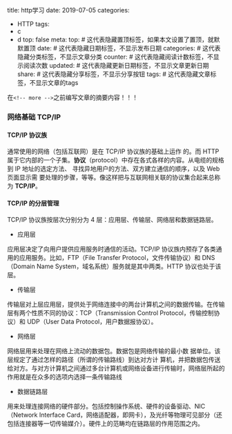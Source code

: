 title: http学习
date: 2019-07-05
categories: 

  - HTTP
tags:
  - c
  - d
top: false
meta:
    top:   # 这代表隐藏置顶标签，如果本文设置了置顶，就默默置顶
    date:  # 这代表隐藏日期标签，不显示发布日期
    categories:  # 这代表隐藏分类标签，不显示文章分类
    counter:  # 这代表隐藏阅读计数标签，不显示阅读次数
    updated:  # 这代表隐藏更新日期标签，不显示文章更新日期
    share:  # 这代表隐藏分享标签，不显示分享按钮
    tags:  # 这代表隐藏文章标签，不显示文章的tags

在`<!-- more -->`之前编写文章的摘要内容！！！

<!-- more -->

### 网络基础 TCP/IP

#### TCP/IP 协议族

通常使用的网络（包括互联网）是在 TCP/IP 协议族的基础上运作 的。而 HTTP 属于它内部的一个子集。**协议**（protocol）中存在各式各样的内容。从电缆的规格到 IP 地址的选定方法、 寻找异地用户的方法、双方建立通信的顺序，以及 Web 页面显示需 要处理的步骤，等等。像这样把与互联网相关联的协议集合起来总称为 **TCP/IP**。

#### TCP/IP 的分层管理

TCP/IP 协议族按层次分别分为 4 层：应用层、传输层、网络层和数据链路层。

- 应用层

应用层决定了向用户提供应用服务时通信的活动。TCP/IP 协议族内预存了各类通用的应用服务。比如，FTP（File Transfer Protocol，文件传输协议）和 DNS（Domain Name System，域名系统）服务就是其中两类。HTTP 协议也处于该层。

- 传输层

传输层对上层应用层，提供处于网络连接中的两台计算机之间的数据传输。在传输层有两个性质不同的协议：TCP（Transmission Control Protocol，传输控制协议）和 UDP（User Data Protocol，用户数据报协议）。

- 网络层

网络层用来处理在网络上流动的数据包。数据包是网络传输的最小数 据单位。该层规定了通过怎样的路径（所谓的传输路线）到达对方计 算机，并把数据包传送给对方。与对方计算机之间通过多台计算机或网络设备进行传输时，网络层所起的作用就是在众多的选项内选择一条传输路线

- 数据链路层

用来处理连接网络的硬件部分。包括控制操作系统、硬件的设备驱动、NIC（Network Interface Card，网络适配器，即网卡），及光纤等物理可见部分（还包括连接器等一切传输媒介）。硬件上的范畴均在链路层的作用范围之内。

